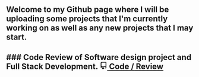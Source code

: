 ## Welcome to my Github page where I will be uploading some projects that I'm currently working on as well as any new projects that I may start.


<article class="height-full border border-gray-light rounded-1 p-3 p-md-5 my-5">
  <div class="d-flex flex-justify-between flex-items-start mb-1">
    <h1 class="h3 lh-condensed">
      ### Code Review of Software design project and Full Stack Development.
      <a href="https://github.com/ChrisHinkle/Code-Review" data-ga-click="Explore, go to repository, location: collection">
        <svg width="20" height="20" class="octicon octicon-repo link-gray v-align-middle mr-1" viewBox="0 0 16 16" version="1.1" aria-hidden="true"><path fill-rule="evenodd" d="M2 2.5A2.5 2.5 0 014.5 0h8.75a.75.75 0 01.75.75v12.5a.75.75 0 01-.75.75h-2.5a.75.75 0 110-1.5h1.75v-2h-8a1 1 0 00-.714 1.7.75.75 0 01-1.072 1.05A2.495 2.495 0 012 11.5v-9zm10.5-1V9h-8c-.356 0-.694.074-1 .208V2.5a1 1 0 011-1h8zM5 12.25v3.25a.25.25 0 00.4.2l1.45-1.087a.25.25 0 01.3 0L8.6 15.7a.25.25 0 00.4-.2v-3.25a.25.25 0 00-.25-.25h-3.5a.25.25 0 00-.25.25z"></path></svg>
        <span class="text-normal">Code /</span>
        Review
      </a>
    </h1>




